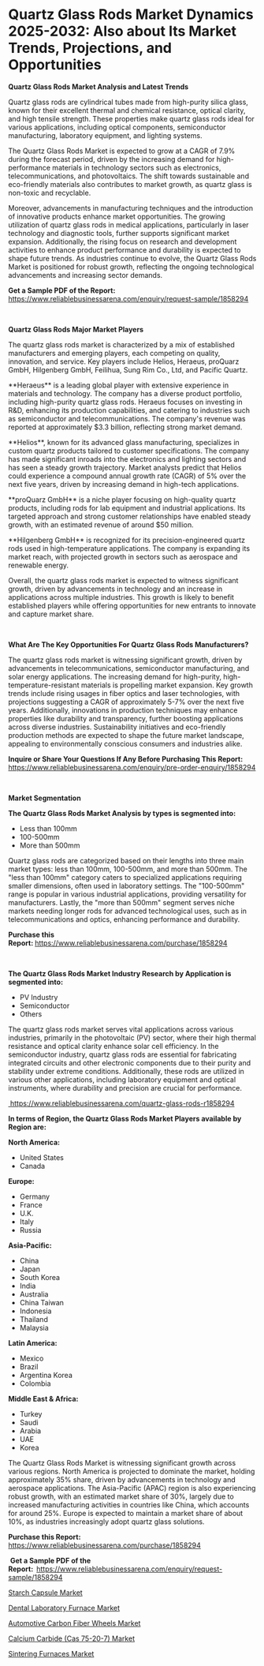 <p><h1>Quartz Glass Rods Market Dynamics 2025-2032: Also about Its Market Trends, Projections, and Opportunities</h1></p><p><strong>Quartz Glass Rods Market Analysis and Latest Trends</strong></p>
<p><p>Quartz glass rods are cylindrical tubes made from high-purity silica glass, known for their excellent thermal and chemical resistance, optical clarity, and high tensile strength. These properties make quartz glass rods ideal for various applications, including optical components, semiconductor manufacturing, laboratory equipment, and lighting systems.</p><p>The Quartz Glass Rods Market is expected to grow at a CAGR of 7.9% during the forecast period, driven by the increasing demand for high-performance materials in technology sectors such as electronics, telecommunications, and photovoltaics. The shift towards sustainable and eco-friendly materials also contributes to market growth, as quartz glass is non-toxic and recyclable.</p><p>Moreover, advancements in manufacturing techniques and the introduction of innovative products enhance market opportunities. The growing utilization of quartz glass rods in medical applications, particularly in laser technology and diagnostic tools, further supports significant market expansion. Additionally, the rising focus on research and development activities to enhance product performance and durability is expected to shape future trends. As industries continue to evolve, the Quartz Glass Rods Market is positioned for robust growth, reflecting the ongoing technological advancements and increasing sector demands.</p></p>
<p><strong>Get a Sample PDF of the Report:&nbsp;</strong> <a href="https://www.reliablebusinessarena.com/enquiry/request-sample/1858294?utm_campaign=1943&utm_medium=2&utm_source=Github&utm_content=ia&utm_term=31012025&utm_id=quartz-glass-rods">https://www.reliablebusinessarena.com/enquiry/request-sample/1858294</a></p>
<p>&nbsp;</p>
<p><strong>Quartz Glass Rods Major Market Players</strong></p>
<p><p>The quartz glass rods market is characterized by a mix of established manufacturers and emerging players, each competing on quality, innovation, and service. Key players include Helios, Heraeus, proQuarz GmbH, Hilgenberg GmbH, Feilihua, Sung Rim Co., Ltd, and Pacific Quartz.</p><p>**Heraeus** is a leading global player with extensive experience in materials and technology. The company has a diverse product portfolio, including high-purity quartz glass rods. Heraeus focuses on investing in R&D, enhancing its production capabilities, and catering to industries such as semiconductor and telecommunications. The company's revenue was reported at approximately $3.3 billion, reflecting strong market demand.</p><p>**Helios**, known for its advanced glass manufacturing, specializes in custom quartz products tailored to customer specifications. The company has made significant inroads into the electronics and lighting sectors and has seen a steady growth trajectory. Market analysts predict that Helios could experience a compound annual growth rate (CAGR) of 5% over the next five years, driven by increasing demand in high-tech applications.</p><p>**proQuarz GmbH** is a niche player focusing on high-quality quartz products, including rods for lab equipment and industrial applications. Its targeted approach and strong customer relationships have enabled steady growth, with an estimated revenue of around $50 million.</p><p>**Hilgenberg GmbH** is recognized for its precision-engineered quartz rods used in high-temperature applications. The company is expanding its market reach, with projected growth in sectors such as aerospace and renewable energy.</p><p>Overall, the quartz glass rods market is expected to witness significant growth, driven by advancements in technology and an increase in applications across multiple industries. This growth is likely to benefit established players while offering opportunities for new entrants to innovate and capture market share.</p></p>
<p>&nbsp;</p>
<p><strong>What Are The Key Opportunities For Quartz Glass Rods Manufacturers?</strong></p>
<p><p>The quartz glass rods market is witnessing significant growth, driven by advancements in telecommunications, semiconductor manufacturing, and solar energy applications. The increasing demand for high-purity, high-temperature-resistant materials is propelling market expansion. Key growth trends include rising usages in fiber optics and laser technologies, with projections suggesting a CAGR of approximately 5-7% over the next five years. Additionally, innovations in production techniques may enhance properties like durability and transparency, further boosting applications across diverse industries. Sustainability initiatives and eco-friendly production methods are expected to shape the future market landscape, appealing to environmentally conscious consumers and industries alike.</p></p>
<p><strong>Inquire or Share Your Questions If Any Before Purchasing This Report:</strong> <a href="https://www.reliablebusinessarena.com/enquiry/pre-order-enquiry/1858294?utm_campaign=1943&utm_medium=2&utm_source=Github&utm_content=ia&utm_term=31012025&utm_id=quartz-glass-rods">https://www.reliablebusinessarena.com/enquiry/pre-order-enquiry/1858294</a></p>
<p>&nbsp;</p>
<p><strong>Market Segmentation</strong></p>
<p><strong>The Quartz Glass Rods Market Analysis by types is segmented into:</strong></p>
<p><ul><li>Less than 100mm</li><li>100-500mm</li><li>More than 500mm</li></ul></p>
<p><p>Quartz glass rods are categorized based on their lengths into three main market types: less than 100mm, 100-500mm, and more than 500mm. The "less than 100mm" category caters to specialized applications requiring smaller dimensions, often used in laboratory settings. The "100-500mm" range is popular in various industrial applications, providing versatility for manufacturers. Lastly, the "more than 500mm" segment serves niche markets needing longer rods for advanced technological uses, such as in telecommunications and optics, enhancing performance and durability.</p></p>
<p><strong>Purchase this Report:&nbsp;</strong><a href="https://www.reliablebusinessarena.com/purchase/1858294?utm_campaign=1943&utm_medium=2&utm_source=Github&utm_content=ia&utm_term=31012025&utm_id=quartz-glass-rods">https://www.reliablebusinessarena.com/purchase/1858294</a></p>
<p>&nbsp;</p>
<p><strong>The Quartz Glass Rods Market Industry Research by Application is segmented into:</strong></p>
<p><ul><li>PV Industry</li><li>Semiconductor</li><li>Others</li></ul></p>
<p><p>The quartz glass rods market serves vital applications across various industries, primarily in the photovoltaic (PV) sector, where their high thermal resistance and optical clarity enhance solar cell efficiency. In the semiconductor industry, quartz glass rods are essential for fabricating integrated circuits and other electronic components due to their purity and stability under extreme conditions. Additionally, these rods are utilized in various other applications, including laboratory equipment and optical instruments, where durability and precision are crucial for performance.</p></p>
<p><a href="https://www.reliablebusinessarena.com/quartz-glass-rods-r1858294?utm_campaign=1943&utm_medium=2&utm_source=Github&utm_content=ia&utm_term=31012025&utm_id=quartz-glass-rods">&nbsp;https://www.reliablebusinessarena.com/quartz-glass-rods-r1858294</a></p>
<p><strong>In terms of Region, the Quartz Glass Rods Market Players available by Region are:</strong></p>
<p>
    <p> <strong> North America: </strong>
        <ul>
            <li>United States</li>
            <li>Canada</li>
        </ul>
        </p> 
    <p> <strong> Europe: </strong>
        <ul>
            <li>Germany</li>
            <li>France</li>
            <li>U.K.</li>
            <li>Italy</li>
            <li>Russia</li>
        </ul>
        </p> 
    <p> <strong> Asia-Pacific: </strong>
        <ul>
            <li>China</li>
            <li>Japan</li>
            <li>South Korea</li>
            <li>India</li>
            <li>Australia</li>
            <li>China Taiwan</li>
            <li>Indonesia</li>
            <li>Thailand</li>
            <li>Malaysia</li>
        </ul>
        </p> 
    <p> <strong> Latin America: </strong>
        <ul>
            <li>Mexico</li>
            <li>Brazil</li>
            <li>Argentina Korea</li>
            <li>Colombia</li>
        </ul>
        </p> 
    <p> <strong> Middle East & Africa: </strong>
        <ul>
            <li>Turkey</li>
            <li>Saudi</li>
            <li>Arabia</li>
            <li>UAE</li>
            <li>Korea</li>
        </ul>
    </p>
    </p>
<p><p>The Quartz Glass Rods Market is witnessing significant growth across various regions. North America is projected to dominate the market, holding approximately 35% share, driven by advancements in technology and aerospace applications. The Asia-Pacific (APAC) region is also experiencing robust growth, with an estimated market share of 30%, largely due to increased manufacturing activities in countries like China, which accounts for around 25%. Europe is expected to maintain a market share of about 10%, as industries increasingly adopt quartz glass solutions.</p></p>
<p><strong>Purchase this Report: </strong><a href="https://www.reliablebusinessarena.com/purchase/1858294?utm_campaign=1943&utm_medium=2&utm_source=Github&utm_content=ia&utm_term=31012025&utm_id=quartz-glass-rods">https://www.reliablebusinessarena.com/purchase/1858294</a></p>
<p>&nbsp;<strong>Get a Sample PDF of the Report:&nbsp;&nbsp;</strong><a href="https://www.reliablebusinessarena.com/enquiry/request-sample/1858294?utm_campaign=1943&utm_medium=2&utm_source=Github&utm_content=ia&utm_term=31012025&utm_id=quartz-glass-rods">https://www.reliablebusinessarena.com/enquiry/request-sample/1858294</a></p>
<p><strong></strong></p>
<p><p><a href="https://www.linkedin.com/pulse/comprehensive-overview-starch-capsule-market-projected-cagr-2wwme?utm_campaign=1943&utm_medium=2&utm_source=Github&utm_content=ia&utm_term=31012025&utm_id=quartz-glass-rods">Starch Capsule Market</a></p><p><a href="https://www.linkedin.com/pulse/global-analysis-dental-laboratory-furnace-market-size-scope-rabnc?utm_campaign=1943&utm_medium=2&utm_source=Github&utm_content=ia&utm_term=31012025&utm_id=quartz-glass-rods">Dental Laboratory Furnace Market</a></p><p><a href="https://www.linkedin.com/pulse/automotive-carbon-fiber-wheels-market-growth-forecast-102-sifve?utm_campaign=1943&utm_medium=2&utm_source=Github&utm_content=ia&utm_term=31012025&utm_id=quartz-glass-rods">Automotive Carbon Fiber Wheels Market</a></p><p><a href="https://www.linkedin.com/pulse/calcium-carbide-cas-75-20-7-market-report-2025-2032-cagr-gtwqe?utm_campaign=1943&utm_medium=2&utm_source=Github&utm_content=ia&utm_term=31012025&utm_id=quartz-glass-rods">Calcium Carbide (Cas 75-20-7) Market</a></p><p><a href="https://www.linkedin.com/pulse/detailed-insights-competitive-landscape-sintering-furnaces-market-8ogmc?utm_campaign=1943&utm_medium=2&utm_source=Github&utm_content=ia&utm_term=31012025&utm_id=quartz-glass-rods">Sintering Furnaces Market</a></p></p>